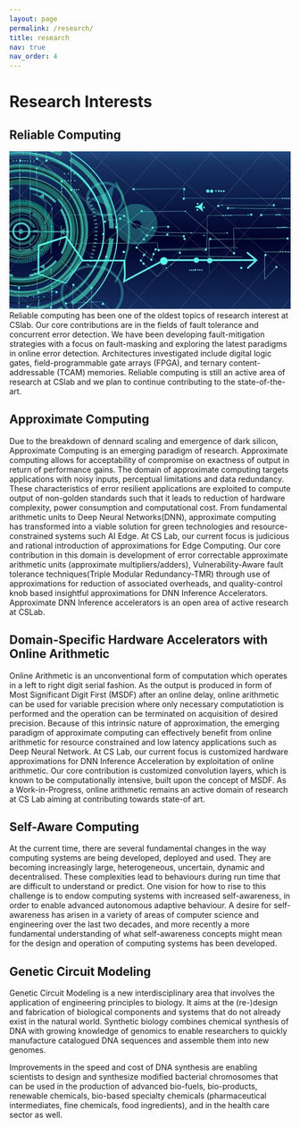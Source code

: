 ```yaml
---
layout: page
permalink: /research/
title: research
nav: true
nav_order: 4
---
```


# Research Interests

## Reliable Computing
![image info](../assets/img/reliable.jpg)
Reliable computing has been one of the oldest topics of research interest at CSlab. Our core contributions are in the fields of fault tolerance and concurrent error detection. We have been developing fault-mitigation strategies with a focus on fault-masking and exploring the latest paradigms in online error detection. Architectures investigated include digital logic gates, field-programmable gate arrays (FPGA), and ternary content-addressable (TCAM) memories. Reliable computing is still an active area of research at CSlab and we plan to continue contributing to the state-of-the-art.

## Approximate Computing
Due to the breakdown of dennard scaling and emergence of dark silicon, Approximate Computing is an emerging paradigm of research. Approximate computing allows for acceptability of compromise on exactness of output in return of performance gains. The domain of approximate computing targets applications with noisy inputs, perceptual limitations and data redundancy. These characteristics of error resilient applications are exploited to compute output of non-golden standards such that it leads to reduction of hardware complexity, power consumption and computational cost. From fundamental arithmetic units to Deep Neural Networks(DNN), approximate computing has transformed into a viable solution for green technologies and resource-constrained systems such AI Edge. At CS Lab, our current focus is judicious and rational introduction of approximations for Edge Computing. Our core contribution in this domain is development of error correctable approximate arithmetic units (approximate multipliers/adders), Vulnerability-Aware fault tolerance techniques(Triple Modular Redundancy-TMR) through use of approximations for reduction of associated overheads, and quality-control knob based insightful approximations for DNN Inference Accelerators. Approximate DNN Inference accelerators is an open area of active research at CSLab.

## Domain-Specific Hardware Accelerators with Online Arithmetic
Online Arithmetic is an unconventional form of computation which operates in a left to right digit serial fashion. As the output is produced in form of Most Significant Digit First (MSDF) after an online delay, online arithmetic can be used for variable precision where only necessary computatiotion is performed and the operation can be terminated on acquisition of desired precision. Because of this intrinsic nature of approximation, the emerging paradigm of approximate computing can effectively benefit from online arithmetic for resource constrained and low latency applications such as Deep Neural Network. At CS Lab, our current focus is customized hardware approximations for DNN Inference Acceleration by exploitation of online arithmetic. Our core contribution is customized convolution layers, which is known to be computationally intensive, built upon the concept of MSDF. As a Work-in-Progress, online arithmetic remains an active domain of research at CS Lab aiming at contributing towards state-of art.

## Self-Aware Computing
At the current time, there are several fundamental changes in the way computing systems are being developed, deployed and used. They are becoming increasingly large, heterogeneous, uncertain, dynamic and decentralised. These complexities lead to behaviours during run time that are difficult to understand or predict. One vision for how to rise to this challenge is to endow computing systems with increased self-awareness, in order to enable advanced autonomous adaptive behaviour. A desire for self-awareness has arisen in a variety of areas of computer science and engineering over the last two decades, and more recently a more fundamental understanding of what self-awareness concepts might mean for the design and operation of computing systems has been developed.

## Genetic Circuit Modeling
Genetic Circuit Modeling is a new interdisciplinary area that involves the application of engineering principles to biology. It aims at the (re-)design and fabrication of biological components and systems that do not already exist in the natural world. Synthetic biology combines chemical synthesis of DNA with growing knowledge of genomics to enable researchers to quickly manufacture catalogued DNA sequences and assemble them into new genomes.

Improvements in the speed and cost of DNA synthesis are enabling scientists to design and synthesize modified bacterial chromosomes that can be used in the production of advanced bio-fuels, bio-products, renewable chemicals, bio-based specialty chemicals (pharmaceutical intermediates, fine chemicals, food ingredients), and in the health care sector as well.

